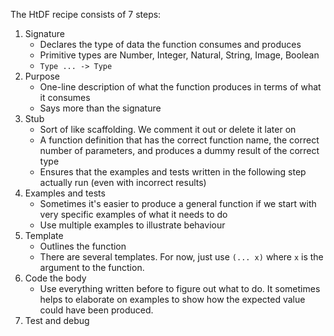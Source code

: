 The HtDF recipe consists of 7 steps:
1. Signature
	* Declares the type of data the function consumes and produces
	* Primitive types are Number, Integer, Natural, String, Image, Boolean
	* `Type ... -> Type`
2. Purpose
	* One-line description of what the function produces in terms of what it consumes
	* Says more than the signature
3. Stub
	* Sort of like scaffolding. We comment it out or delete it later on
	* A function definition that has the correct function name, the correct number of parameters, and produces a dummy result of the correct type
	* Ensures that the examples and tests written in the following step actually run (even with incorrect results)
4. Examples and tests
	* Sometimes it's easier to produce a general function if we start with very specific examples of what it needs to do
	* Use multiple examples to illustrate behaviour
5. Template
	* Outlines the function
	* There are several templates. For now, just use `(... x)` where `x` is the argument to the function.
6. Code the body
	* Use everything written before to figure out what to do. It sometimes helps to elaborate on examples to show how the expected value could have been produced.
7. Test and debug